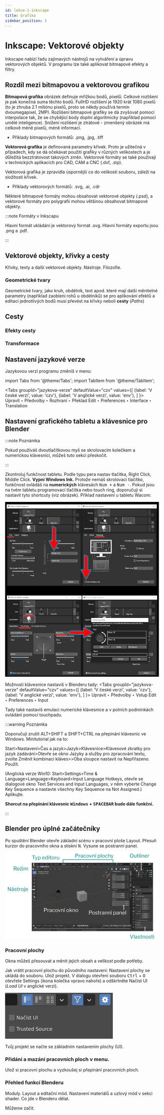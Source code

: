 ```yaml
---
id: lekce-1-inkscape
title: Grafika
sidebar_position: 3
---
```


# Inkscape: Vektorové objekty
Inkscape nabízí řadu zajímavých nástrojů na vytváření a úpravu vektorových objektů. V programu lze také aplikovat bitmapové efekty a filtry.

## Rozdíl mezi bitmapovou a vektorovou grafikou
**Bitmapová grafika** obrázek definuje mřížkou bodů, pixelů. Celkové rozlišení je pak konečná suma těchto bodů. FullHD rozlišení je 1920 krát 1080 pixelů (to je zhruba 2.1 miliónu pixelů, proto se někdy používá termín dvoumegapixel, 2MP). Rozlišení bitmapové grafiky se dá zvyšovat pomocí interpolace tak, že se chybějící body doplní algoritmicky (například pomocí umělé inteligence). Snížení rozlišení je ztrátové - zmenšený obrázek má celkově méně pixelů, méně informací.

- Příklady bitmapových formátů: .png, .jpg, .tiff

**Vektorová grafika** je definovaná parametry křivek. Proto je užitečná v případech, kdy se dá očekávat použití grafiky v různých velikostech a je důležitá bezztrátovost takových změn. Vektorové formáty se také používají v technických aplikacích pro CAD, CAM a CNC (.dxf, .stp).

Vektorová grafika je zpravidla úspornější co do velikosti souboru, záleží na složitosti křivek.

- Příklady vektorových formátů: .svg, .ai, .cdr

Některé bitmapové formáty mohou obsahovat vektorové objekty (.psd), a vektorové formáty pro polygrafii mohou většinou obsahovat bitmapové objekty.

:::note Formáty v Inkscapu

Hlavní formát ukládání je vektorový formát .svg. Hlavní formáty exportu jsou .png a .pdf.

:::

## Vektorové objekty, křivky a cesty
Křivky, texty a další vektorové objekty.
Nástroje. Filozofie.
### Geometrické tvary
Geometrické tvary, jako kruh, obdélník, text apod. které mají další měnitelné parametry (například zaoblení rohů u obdélníků) se pro aplikování efektů a editaci jednotlivých bodů musí převést na křivky neboli **cesty** (*Paths*)
## Cesty
### Efekty cesty

### Transformace


## Nastavení jazykové verze
Jazykovou verzi programu změníš v menu:

import Tabs from '@theme/Tabs';
import TabItem from '@theme/TabItem';

<Tabs
  groupId="jazykova-verze"
  defaultValue="czv"
  values={[
    {label: 'V české verzi', value: 'czv'},
    {label: 'V anglické verzi', value: 'env'},
  ]
}>
<TabItem value="czv">Upravit ‣ Předvolby ‣ Rozhraní ‣ Překlad</TabItem>
<TabItem value="env">Edit ‣ Preferences ‣ Interface ‣ Translation</TabItem>
</Tabs>

## Nastavení grafického tabletu a klávesnice pro Blender
:::note Poznámka

 Pokud používáš dvoutlačítkovou myš se skrolovacím kolečkem a numerickou klávesnici, můžeš tuto sekci přeskočit.

:::

Zkontroluj funkčnost tabletu. Podle typu pera nastav tlačítka, Right Click, Middle Click. **Vypni Windows Ink.** Protože nemáš skrolovací tlačítko, funkčnost ovládáš na **numerických** klávesách <kbd>Num +</kbd> a <kbd>Num -</kbd>. Pokud jsou na tvém tabletu programovací tlačítka nebo touch ring, doporučuji si nastavit tyto shortcuty (viz obrázek). Příklad nastavení u tabletu Wacom:

![image](../img/wacom.jpg)

Možnosti klávesnice nastavíš v Blenderu tady:
<Tabs
  groupId="jazykova-verze"
  defaultValue="czv"
  values={[
    {label: 'V české verzi', value: 'czv'},
    {label: 'V anglické verzi', value: 'env'},
  ]
}>
<TabItem value="czv">Upravit ‣ Předvolby ‣ Vstup</TabItem>
<TabItem value="env">Edit ‣ Preferences ‣ Input</TabItem>
</Tabs>


Tady také nastavíš emulaci numerické klávesnice a v polních podmínkách ovládání pomocí touchpadu.

:::warning Poznámka

 Doporučuji zrušit ALT+SHIFT a SHIFT+CTRL na přepínání klávesnic ve Windows.  Minitutorial jak na to:

 Start>Nastavení>Čas a jazyk>Jazyk>Klávesnice>Klávesové zkratky pro jazyk zadávání>Otevře se okno Jazyky a služby pro zpracování textu, zvolte Změnit kombinaci kláves>>Oba sloupce nastavit na Nepřiřazeno. Použít.

 (Anglická verze Win10: Start>Settings>Time & Language>Language>Keyboard>Input Language Hotkeys, otevře se dialogové okno Text Services and Input Languages, v něm vyberte Change Key Sequence a nastavte všechny Key Sequence na Not Assigned.)
 Aplikujte.

 **Shorcut na přepínání klávesnic <kbd>Windows</kbd> + <kbd>SPACEBAR</kbd> bude dále funkční.**

:::

## Blender pro úplné začátečníky
Po spuštění Blender otevře základní scénu v pracovní ploše Layout. Přesuň kurzor do pracovního okna a stiskni <kbd>N</kbd>. Vysune se postranní panel.

![image](../img/01blender-okno.svg)

### Pracovní plochy
Okna můžeš přesouvat a měnit jejich obsah a velikost podle potřeby.

Jak vrátit pracovní plochu do původního nastavení: Nastavení plochy se ukládá do souboru. Ulož projekt. V dialogu  otevření souboru <kbd>Ctrl</kbd> + <kbd>O</kbd> otevřete Settings (ikona kolečka vpravo nahoře) a odškrtněte Načíst UI (*Load UI* v anglické verzi).

![image](../img/blender-plocha.jpg)

Tvůj projekt se načte se základním nastavením plochy (UI).

### Přidání a mazání pracovních ploch v menu.

Ulož si pracovní plochu a vyzkoušej si přepínání pracovních ploch.

### Přehled funkcí Blenderu
Moduly. Layout a editační mód. Nastavení materiálů a uzlový mód v sekci shader.
Co jde v Blenderu dělat.


Můžeme začít.
